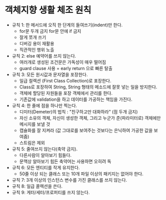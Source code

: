 # 객체지향 생활 체조 원칙

- 규칙 1: 한 메서드에 오직 한 단계의 들여쓰기(indent)만 한다.
  - for문 두개 금지 for문 안에 if 금지
  - 잘게 쪼개 쓰기
  - 디버깅 용이 재활용
  - 직관적인 행위 노출
- 규칙 2: else 예약어를 쓰지 않는다.
  - 여러개로 생성된 조건문은 가독성이 매우 떨어짐
  - guard clause 사용 = early return 으로 빠른 탈출
- 규칙 3: 모든 원시값과 문자열을 포장한다.
  - 일급 컬렉션 (First Class Collection)로 포장한다.
  - Class로 포장하여 String, String 형태의 메소드에 잘못 넣는 일을 방지한다.
  - 객체에 할당된 자원들을 포장 객체에서 관리를 한다.
  - 기존값에 validation을 하고 데이터를 가공하는 책임을 가진다.
- 규칙 4: 한 줄에 점을 하나만 찍는다.
  - 디미터(Demeter)의 법칙 : "친구하고만 대화하라" (점 두개 금지)
  - 자신 소유의 객체, 자신이 생성한 객체, 그리고 누군가 준(파라미터로) 객체에만 메시지를 보낼 것
  - 캡슐화를 잘 지켜라 (값 그대로를 보여주는 것보다는 은닉하여 가공한 값을 보여줌)
  - 스트림은 제외
- 규칙 5: 줄여쓰지 않는다(축약 금지).
  - 다른사람이 알아보기 힘들다.
  - 문맥상 알아보기 힘든 축약어는 사용하면 오히려 독
- 규칙 6: 모든 엔티티를 작게 유지한다.
  - 50줄 이상 되는 클래스 또는 10개 파일 이상의 패키지는 없어야 한다.
- 규칙 7: 3개 이상의 인스턴스 변수를 가진 클래스를 쓰지 않는다.
- 규칙 8: 일급 콜렉션을 쓴다.
- 규칙 9: 게터/세터/프로퍼티를 쓰지 않는다.
